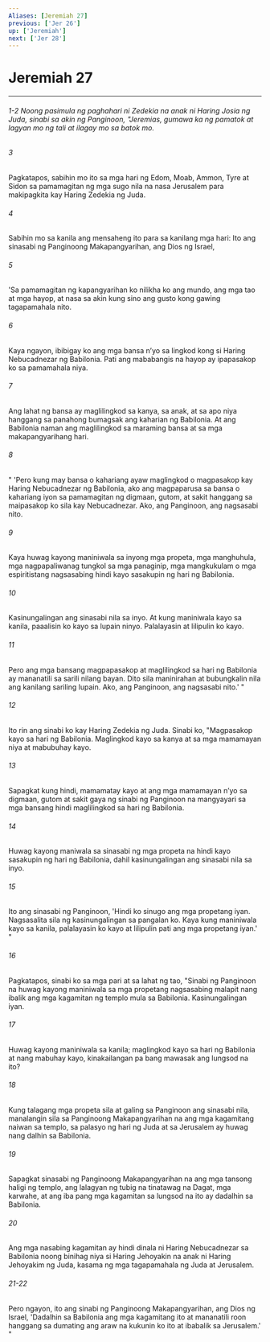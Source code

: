 ```yaml
---
Aliases: [Jeremiah 27]
previous: ['Jer 26']
up: ['Jeremiah']
next: ['Jer 28']
---
```

# Jeremiah 27

***
###### 1-2 Noong pasimula ng paghahari ni Zedekia na anak ni Haring Josia ng Juda, sinabi sa akin ng Panginoon, "Jeremias, gumawa ka ng pamatok at lagyan mo ng tali at ilagay mo sa batok mo. 


###### 3 


Pagkatapos, sabihin mo ito sa mga hari ng Edom, Moab, Ammon, Tyre at Sidon sa pamamagitan ng mga sugo nila na nasa Jerusalem para makipagkita kay Haring Zedekia ng Juda. 


###### 4 


Sabihin mo sa kanila ang mensaheng ito para sa kanilang mga hari: Ito ang sinasabi ng Panginoong Makapangyarihan, ang Dios ng Israel, 


###### 5 


'Sa pamamagitan ng kapangyarihan ko nilikha ko ang mundo, ang mga tao at mga hayop, at nasa sa akin kung sino ang gusto kong gawing tagapamahala nito. 


###### 6 


Kaya ngayon, ibibigay ko ang mga bansa nʼyo sa lingkod kong si Haring Nebucadnezar ng Babilonia. Pati ang mababangis na hayop ay ipapasakop ko sa pamamahala niya. 


###### 7 


Ang lahat ng bansa ay maglilingkod sa kanya, sa anak, at sa apo niya hanggang sa panahong bumagsak ang kaharian ng Babilonia. At ang Babilonia naman ang maglilingkod sa maraming bansa at sa mga makapangyarihang hari. 


###### 8 


" 'Pero kung may bansa o kahariang ayaw maglingkod o magpasakop kay Haring Nebucadnezar ng Babilonia, ako ang magpaparusa sa bansa o kahariang iyon sa pamamagitan ng digmaan, gutom, at sakit hanggang sa maipasakop ko sila kay Nebucadnezar. Ako, ang Panginoon, ang nagsasabi nito. 


###### 9 


Kaya huwag kayong maniniwala sa inyong mga propeta, mga manghuhula, mga nagpapaliwanag tungkol sa mga panaginip, mga mangkukulam o mga espiritistang nagsasabing hindi kayo sasakupin ng hari ng Babilonia. 


###### 10 


Kasinungalingan ang sinasabi nila sa inyo. At kung maniniwala kayo sa kanila, paaalisin ko kayo sa lupain ninyo. Palalayasin at lilipulin ko kayo. 


###### 11 


Pero ang mga bansang magpapasakop at maglilingkod sa hari ng Babilonia ay mananatili sa sarili nilang bayan. Dito sila maninirahan at bubungkalin nila ang kanilang sariling lupain. Ako, ang Panginoon, ang nagsasabi nito.' " 


###### 12 


Ito rin ang sinabi ko kay Haring Zedekia ng Juda. Sinabi ko, "Magpasakop kayo sa hari ng Babilonia. Maglingkod kayo sa kanya at sa mga mamamayan niya at mabubuhay kayo. 


###### 13 


Sapagkat kung hindi, mamamatay kayo at ang mga mamamayan nʼyo sa digmaan, gutom at sakit gaya ng sinabi ng Panginoon na mangyayari sa mga bansang hindi maglilingkod sa hari ng Babilonia. 


###### 14 


Huwag kayong maniwala sa sinasabi ng mga propeta na hindi kayo sasakupin ng hari ng Babilonia, dahil kasinungalingan ang sinasabi nila sa inyo. 


###### 15 


Ito ang sinasabi ng Panginoon, 'Hindi ko sinugo ang mga propetang iyan. Nagsasalita sila ng kasinungalingan sa pangalan ko. Kaya kung maniniwala kayo sa kanila, palalayasin ko kayo at lilipulin pati ang mga propetang iyan.' " 


###### 16 


Pagkatapos, sinabi ko sa mga pari at sa lahat ng tao, "Sinabi ng Panginoon na huwag kayong maniniwala sa mga propetang nagsasabing malapit nang ibalik ang mga kagamitan ng templo mula sa Babilonia. Kasinungalingan iyan. 


###### 17 


Huwag kayong maniniwala sa kanila; maglingkod kayo sa hari ng Babilonia at nang mabuhay kayo, kinakailangan pa bang mawasak ang lungsod na ito? 


###### 18 


Kung talagang mga propeta sila at galing sa Panginoon ang sinasabi nila, manalangin sila sa Panginoong Makapangyarihan na ang mga kagamitang naiwan sa templo, sa palasyo ng hari ng Juda at sa Jerusalem ay huwag nang dalhin sa Babilonia. 


###### 19 


Sapagkat sinasabi ng Panginoong Makapangyarihan na ang mga tansong haligi ng templo, ang lalagyan ng tubig na tinatawag na Dagat, mga karwahe, at ang iba pang mga kagamitan sa lungsod na ito ay dadalhin sa Babilonia. 


###### 20 


Ang mga nasabing kagamitan ay hindi dinala ni Haring Nebucadnezar sa Babilonia noong binihag niya si Haring Jehoyakin na anak ni Haring Jehoyakim ng Juda, kasama ng mga tagapamahala ng Juda at Jerusalem.

###### 21-22

Pero ngayon, ito ang sinabi ng Panginoong Makapangyarihan, ang Dios ng Israel, 'Dadalhin sa Babilonia ang mga kagamitang ito at mananatili roon hanggang sa dumating ang araw na kukunin ko ito at ibabalik sa Jerusalem.' "
